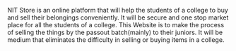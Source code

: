 NIT Store is an online platform that will help the students of a college to buy and sell their belongings conveniently. It will be secure and one stop market place for all the students of a college.
This Website is to make the process of selling the things by the passout batch(mainly) to their juniors. It will be medium that eliminates the difficulty in selling or buying items in a college.
